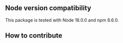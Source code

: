## Node version compatibility

This package is tested with Node 18.0.0 and npm 8.6.0.

## How to contribute
